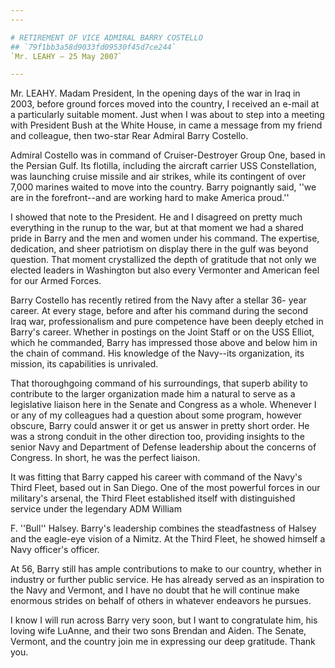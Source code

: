```yaml
---
---

# RETIREMENT OF VICE ADMIRAL BARRY COSTELLO
## `79f1bb3a58d9033fd09530f45d7ce244`
`Mr. LEAHY — 25 May 2007`

---
```



Mr. LEAHY. Madam President, In the opening days of the war in Iraq in 
2003, before ground forces moved into the country, I received an e-mail 
at a particularly suitable moment. Just when I was about to step into a 
meeting with President Bush at the White House, in came a message from 
my friend and colleague, then two-star Rear Admiral Barry Costello.

Admiral Costello was in command of Cruiser-Destroyer Group One, based 
in the Persian Gulf. Its flotilla, including the aircraft carrier USS 
Constellation, was launching cruise missile and air strikes, while its 
contingent of over 7,000 marines waited to move into the country. Barry 
poignantly said, ''we are in the forefront--and are working hard to 
make America proud.''

I showed that note to the President. He and I disagreed on pretty 
much everything in the runup to the war, but at that moment we had a 
shared pride in Barry and the men and women under his command. The 
expertise, dedication, and sheer patriotism on display there in the 
gulf was beyond question. That moment crystallized the depth of 
gratitude that not only we elected leaders in Washington but also every 
Vermonter and American feel for our Armed Forces.

Barry Costello has recently retired from the Navy after a stellar 36-
year career. At every stage, before and after his command during the 
second Iraq war, professionalism and pure competence have been deeply 
etched in Barry's career. Whether in postings on the Joint Staff or on 
the USS Elliot, which he commanded, Barry has impressed those above and 
below him in the chain of command. His knowledge of the Navy--its 
organization, its mission, its capabilities is unrivaled.

That thoroughgoing command of his surroundings, that superb ability 
to contribute to the larger organization made him a natural to serve as 
a legislative liaison here in the Senate and Congress as a whole. 
Whenever I or any of my colleagues had a question about some program, 
however obscure, Barry could answer it or get us answer in pretty short 
order. He was a strong conduit in the other direction too, providing 
insights to the senior Navy and Department of Defense leadership about 
the concerns of Congress. In short, he was the perfect liaison.

It was fitting that Barry capped his career with command of the 
Navy's Third Fleet, based out in San Diego. One of the most powerful 
forces in our military's arsenal, the Third Fleet established itself 
with distinguished service under the legendary ADM William


F. ''Bull'' Halsey. Barry's leadership combines the steadfastness of 
Halsey and the eagle-eye vision of a Nimitz. At the Third Fleet, he 
showed himself a Navy officer's officer.

At 56, Barry still has ample contributions to make to our country, 
whether in industry or further public service. He has already served as 
an inspiration to the Navy and Vermont, and I have no doubt that he 
will continue make enormous strides on behalf of others in whatever 
endeavors he pursues.

I know I will run across Barry very soon, but I want to congratulate 
him, his loving wife LuAnne, and their two sons Brendan and Aiden. The 
Senate, Vermont, and the country join me in expressing our deep 
gratitude. Thank you.
